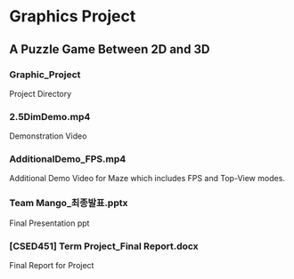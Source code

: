 # Graphics Project
## A Puzzle Game Between 2D and 3D
### Graphic_Project
Project Directory
### 2.5DimDemo.mp4
Demonstration Video
### AdditionalDemo_FPS.mp4
Additional Demo Video for Maze which includes FPS and Top-View modes.
### Team Mango_최종발표.pptx
Final Presentation ppt
### [CSED451] Term Project_Final Report.docx
Final Report for Project
